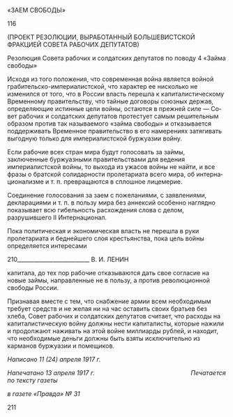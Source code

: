 «ЗАЕМ СВОБОДЫ»

  

116

  

(ПРОЕКТ РЕЗОЛЮЦИИ, ВЫРАБОТАННЫЙ БОЛЬШЕВИСТСКОЙ ФРАКЦИЕЙ СОВЕТА РАБОЧИХ ДЕПУТАТОВ)

Резолюция Совета рабочих и солдатских депутатов по поводу 4 «Займа свободы»

Исходя из того положения, что современная война является войной грабительско-империалистской, что характер ее нисколько не изменился от того, что в России власть перешла к капиталистическому Временному правительству, что тайные договоры со­юзных держав, определяющие истинные цели войны, остаются в прежней силе — Со­вет рабочих и солдатских депутатов протестует самым решительным образом против так называемого «займа свободы» и отказывается поддерживать Временное правитель­ство в его намерениях затягивать выгодную только для империалистской буржуазии войну.

Если рабочие всех стран мира будут голосовать за займы, заключенные буржуазны­ми правительствами для ведения империалистской войны, то выхода из ужасов войны не найти, и все фразы о братской солидарности пролетариата всего мира, об интерна­ционализме и т. п. превращаются в сплошное лицемерие.

Соединение голосования за заем с пожеланиями, с заявлениями, декларациями и т. п. в пользу мира без аннексий особенно наглядно показывает всю гибельность расхожде­ния слова с делом, разрушившего II Интернационал.

Пока политическая и экономическая власть не перешла в руки пролетариата и бед­нейшего слоя крестьянства, пока цель войны определяется интересами

  

210__________________________ В. И. ЛЕНИН

капитала, до тех пор рабочие отказываются дать свое согласие на новые займы, направ­ленные не в пользу, а против революционной свободы России.

Признавая вместе с тем, что снабжение армии всем необходимым требует средств и не желая ни на час оставить своих братьев без хлеба, Совет рабочих и солдатских депу­татов считает, что расходы на капиталистическую войну должны нести капиталисты, которые нажили и продолжают наживать на этой войне миллиарды рублей, и находит, что необходимые деньги должны быть взяты исключительно из карманов буржуазии и помещиков.

_Написано 11 (24) апреля 1917 г._

_Напечатано 13 апреля 1917 г.                                                        Печатается по тексту газеты_

_в газете «Правда» № 31_

  

211